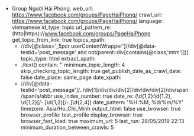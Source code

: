 - Group Người Hải Phòng:
    web_url: https://www.facebook.com/groups/PageHaiPhong/
    crawl_url: https://www.facebook.com/groups/PageHaiPhong/
    language: vietnamese
    id_type: topic
    url_pattern_re: (http|https)://www.facebook.com/groups/PageHaiPhong
    get_topic_from_link: true
    topics_xpath:
    - //div[@class='_5pcr userContentWrapper']//div[@data-testid='post_message' and not(parent::div[contains(@class,'mtm')])]
    topic_type: html
    extract_xpath:
    - ./text()
    contain: ''
    minimum_topic_length: 4
    skip_checking_topic_length: true
    get_publish_date_as_crawl_date: false
    date_place: same_page
    date_xpath:
    - //div[@data-testid='post_message']/../div[1]/div/div/div[2]/div/div/div[2]/div/span/span/a/abbr
    use_index_number: true
    date_re: (\d{1,2}:\d{1,2}, \d{1,2}[\/\-\.]\d{1,2}[\/\-\.]\d{2,4})
    date_pattern: '%H:%M, %d/%m/%Y'
    timezone: Asia/Ho_Chi_Minh
    output_html: false
    use_browser: true
    browser_profile: test_profile
    display_browser: true
    browser_fast_load: true
    maximum_url: 5
    last_run: 28/05/2019 22:13
    minimum_duration_between_crawls: 5
